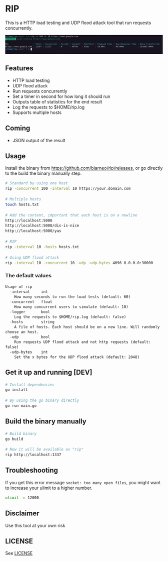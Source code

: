# RIP

This is a HTTP load testing and UDP flood attack tool that run requests concurrently.

![RIP](./rip.png)

## Features

-   HTTP load testing
-   UDP flood attack
-   Run requests concurrently
-   Set a timer in second for how long it should run
-   Outputs table of statistics for the end result
-   Log the requests to $HOME/rip.log
-   Supports multiple hosts

## Coming

-   JSON output of the result

## Usage

Install the binary from <https://github.com/bjarneo/rip/releases>, or go directly to the build the binary manually step.

```bash
# Standard by using one host
rip -concurrent 100 -interval 10 https://your.domain.com

# Multiple hosts
touch hosts.txt

# Add the content, important that each host is on a newline
http://localhost:5000
http://localhost:5000/dis-is-nice
http://localhost:5000/yas

# RIP
rip -interval 10 -hosts hosts.txt

# Using UDP flood attack
rip -interval 10 -concurrent 10 -udp -udp-bytes 4096 0.0.0.0:30000
```

### The default values

```
Usage of rip
  -interval     int
    How many seconds to run the load tests (default: 60)
  -concurrent   float
    How many concurrent users to simulate (default: 10)
  -logger       bool
    Log the requests to $HOME/rip.log (default: false)
  -hosts        string
    A file of hosts. Each host should be on a new line. Will randomly choose an host.
  -udp          bool
    Run requests UDP flood attack and not http requests (default: false)
  -udp-bytes    int
    Set the x bytes for the UDP flood attack (default: 2048)

```

## Get it up and running [DEV]

```bash
# Install dependencies
go install

# By using the go binary directly
go run main.go
```

## Build the binary manually

```bash
# Build binary
go build

# Now it will be available as "rip"
rip http://localhost:1337
```

## Troubleshooting

If you get this error message `socket: too many open files`, you might want to increase your ulimit to a higher number.

```bash
ulimit -n 12000
```

## Disclaimer

Use this tool at your own risk

## LICENSE

See [LICENSE](./LICENSE)
